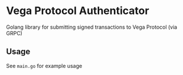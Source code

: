# Vega Protocol Authenticator

Golang library for submitting signed transactions to Vega Protocol (via GRPC)

## Usage

See `main.go` for example usage
